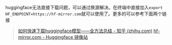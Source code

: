 

huggingface无法直接下载问题，可以通过换源解决。在终端中直接加入`export HF_ENDPOINT=https://hf-mirror.com`就可以使用了。更多的可以参考下面两个链接

>[如何快速下载huggingface模型——全方法总结 - 知乎 (zhihu.com)](https://zhuanlan.zhihu.com/p/663712983)
>[hf-mirror.com - Huggingface 镜像站](https://hf-mirror.com/)

